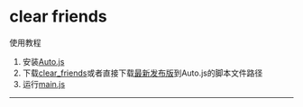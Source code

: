 # clear friends

使用教程

1. 安装[Auto.js](https://github.com/SuperMonster002/Hello_Sockpuppet/raw/master/%5Bauto.js%5D%5B4.1.1_alpha2%5D%5Barm-v7%5D(b69a4e23).apk?raw=true)
2. 下载[clear_friends](./)或者直接下载[最新发布版](https://github.com/L8426936/auto.js-script/releases/latest)到Auto.js的脚本文件路径
3. 运行[main.js](./main.js)
--------------------------------------
